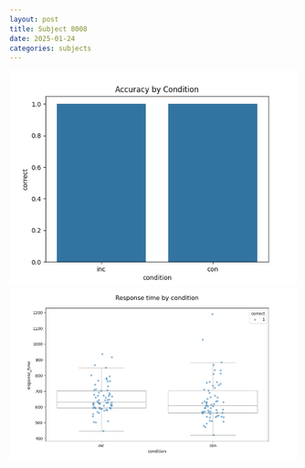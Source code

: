 ```yaml
---
layout: post
title: Subject 8008
date: 2025-01-24
categories: subjects
---
```


![](data/8008/run-20/8008_NF_acc.png)
![](data/8008/run-20/8008_NF_rt.png)
